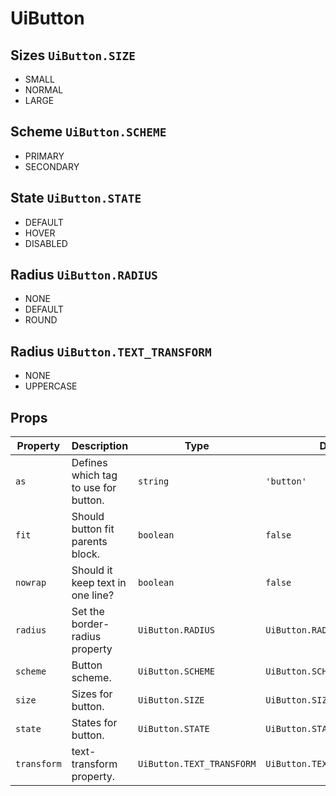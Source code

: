 # UiButton

## Sizes `UiButton.SIZE`

-   SMALL
-   NORMAL
-   LARGE

## Scheme `UiButton.SCHEME`

-   PRIMARY
-   SECONDARY

## State `UiButton.STATE`

-   DEFAULT
-   HOVER
-   DISABLED

## Radius `UiButton.RADIUS`

-   NONE
-   DEFAULT
-   ROUND

## Radius `UiButton.TEXT_TRANSFORM`

-   NONE
-   UPPERCASE

## Props

| Property    | Description                          | Type                      | Default                        |
| ----------- | ------------------------------------ | ------------------------- | ------------------------------ |
| `as`        | Defines which tag to use for button. | `string`                  | `'button'`                     |
| `fit`       | Should button fit parents block.     | `boolean`                 | `false`                        |
| `nowrap`    | Should it keep text in one line?     | `boolean`                 | `false`                        |
| `radius`    | Set the border-radius property       | `UiButton.RADIUS`         | `UiButton.RADIUS.DEFAULT`      |
| `scheme`    | Button scheme.                       | `UiButton.SCHEME`         | `UiButton.SCHEME.PRIMARY`      |
| `size`      | Sizes for button.                    | `UiButton.SIZE`           | `UiButton.SIZE.NORMAL`         |
| `state`     | States for button.                   | `UiButton.STATE`          | `UiButton.STATE.DEFAULT`       |
| `transform` | text-transform property.             | `UiButton.TEXT_TRANSFORM` | `UiButton.TEXT_TRANSFORM.NONE` |
